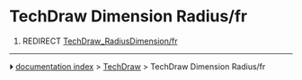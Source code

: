 # TechDraw Dimension Radius/fr
1.  REDIRECT [TechDraw_RadiusDimension/fr](TechDraw_RadiusDimension/fr.md)



---
⏵ [documentation index](../README.md) > [TechDraw](TechDraw_Workbench.md) > TechDraw Dimension Radius/fr
